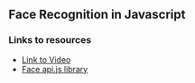 ## Face Recognition in Javascript

### Links to resources

- [Link to Video](https://youtu.be/AZ4PdALMqx0)
- [Face api.js library](https://github.com/justadudewhohacks/face-api.js)
